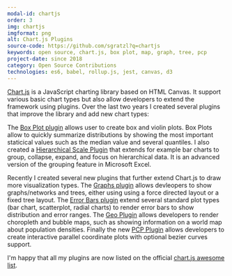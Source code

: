 ```yaml
---
modal-id: chartjs
order: 3
img: chartjs
imgformat: png
alt: Chart.js Plugins
source-code: https://github.com/sgratzl?q=chartjs
keywords: open source, chart.js, box plot, map, graph, tree, pcp
project-date: since 2018
category: Open Source Contributions
technologies: es6, babel, rollup.js, jest, canvas, d3
---
```


[Chart.js](https://www.chartjs.org/) is a JavaScript charting library based on HTML Canvas. It support various basic chart types but also allow developers to extend the framework using plugins. Over the last two years I created several plugins that improve the library and add new chart types:

The [Box Plot plugin](https://github.com/datavisyn/chartjs-chart-box-and-violin-plot) allows user to create box and violin plots. Box Plots allow to quickly summarize distributions by showing the most important staticical values such as the median value and several quantiles. I also created a [Hierarchical Scale Plugin](https://github.com/sgratzl/chartjs-plugin-hierarchical) that extends for example bar charts to group, collapse, expand, and focus on hierarchical data. It is an advanced version of the grouping feature in Microsoft Excel.

Recently I created several new plugins that further extend Chart.js to draw more visualization types. The [Graphs plugin](https://github.com/sgratzl/chartjs-chart-graph) allows devleopers to show graphs/networks and trees, either using using a force directed layout or a fixed tree layout. The [Error Bars plugin](https://github.com/sgratzl/chartjs-chart-error-bars) extend several standard plot types (bar chart, scatterplot, radial charts) to render error bars to show distribution and error ranges. The [Geo Plugin](https://github.com/sgratzl/chartjs-chart-geo) allows developers to render choropleth and bubble maps, such as showing information on a world map about population densities. Finally the new [PCP Plugin](https://github.com/sgratzl/chartjs-chart-pcp) allows developers to create interactive parallel coordinate plots with optional bezier curves support.

I'm happy that all my plugins are now listed on the official [chart.js awesome list](https://github.com/chartjs/awesome).
